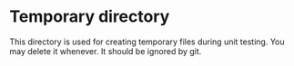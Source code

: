 # Temporary directory

This directory is used for creating temporary files during unit testing. You may delete it whenever. It should be ignored by git.